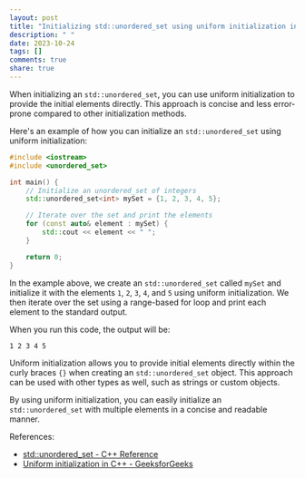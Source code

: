 ```yaml
---
layout: post
title: "Initializing std::unordered_set using uniform initialization in C++"
description: " "
date: 2023-10-24
tags: []
comments: true
share: true
---
```


When initializing an `std::unordered_set`, you can use uniform initialization to provide the initial elements directly. This approach is concise and less error-prone compared to other initialization methods.

Here's an example of how you can initialize an `std::unordered_set` using uniform initialization:

```cpp
#include <iostream>
#include <unordered_set>

int main() {
    // Initialize an unordered_set of integers
    std::unordered_set<int> mySet = {1, 2, 3, 4, 5};

    // Iterate over the set and print the elements
    for (const auto& element : mySet) {
        std::cout << element << " ";
    }

    return 0;
}
```

In the example above, we create an `std::unordered_set` called `mySet` and initialize it with the elements `1`, `2`, `3`, `4`, and `5` using uniform initialization. We then iterate over the set using a range-based for loop and print each element to the standard output.

When you run this code, the output will be:

```
1 2 3 4 5
```

Uniform initialization allows you to provide initial elements directly within the curly braces `{}` when creating an `std::unordered_set` object. This approach can be used with other types as well, such as strings or custom objects.

By using uniform initialization, you can easily initialize an `std::unordered_set` with multiple elements in a concise and readable manner.

References:
- [std::unordered_set - C++ Reference](https://en.cppreference.com/w/cpp/container/unordered_set)
- [Uniform initialization in C++ - GeeksforGeeks](https://www.geeksforgeeks.org/uniform-initialization-in-c/)